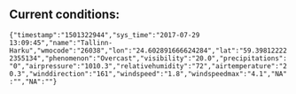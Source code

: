 ## Current conditions: 
 ``` {"timestamp":"1501322944","sys_time":"2017-07-29 13:09:45","name":"Tallinn-Harku","wmocode":"26038","lon":"24.602891666624284","lat":"59.398122222355134","phenomenon":"Overcast","visibility":"20.0","precipitations":"0","airpressure":"1010.3","relativehumidity":"72","airtemperature":"20.3","winddirection":"161","windspeed":"1.8","windspeedmax":"4.1","NA":"","NA":""} ```
